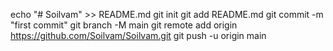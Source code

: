 echo "# Soilvam" >> README.md
git init
git add README.md
git commit -m "first commit"
git branch -M main
git remote add origin https://github.com/Soilvam/Soilvam.git
git push -u origin main
